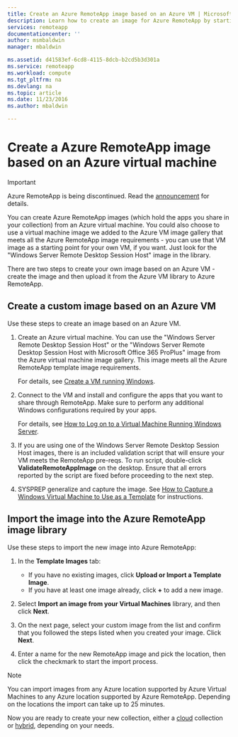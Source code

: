 ```yaml
---
title: Create an Azure RemoteApp image based on an Azure VM | Microsoft Docs
description: Learn how to create an image for Azure RemoteApp by starting with an Azure virtual machine.
services: remoteapp
documentationcenter: ''
author: msmbaldwin
manager: mbaldwin

ms.assetid: d41583ef-6cd8-4115-8dcb-b2cd5b3d301a
ms.service: remoteapp
ms.workload: compute
ms.tgt_pltfrm: na
ms.devlang: na
ms.topic: article
ms.date: 11/23/2016
ms.author: mbaldwin

---
```

# Create a Azure RemoteApp image based on an Azure virtual machine
> [!IMPORTANT]
> Azure RemoteApp is being discontinued. Read the [announcement](https://go.microsoft.com/fwlink/?linkid=821148) for details.
> 
> 

You can create Azure RemoteApp images (which hold the apps you share in your collection) from an Azure virtual machine. You could also choose to use a virtual machine image we added to the Azure VM image gallery that meets all the Azure RemoteApp image requirements - you can use that VM image as a starting point for your own VM, if you want. Just look for the "Windows Server Remote Desktop Session Host" image in the library.

There are two steps to create your own image based on an Azure VM - create the image and then upload it from the Azure VM library to Azure RemoteApp.

## Create a custom image based on an Azure VM
Use these steps to create an image based on an Azure VM.

1. Create an Azure virtual machine. You can use the "Windows Server Remote Desktop Session Host" or the "Windows Server Remote Desktop Session Host with Microsoft Office 365 ProPlus" image from the Azure virtual machine image gallery. This image meets all the Azure RemoteApp template image requirements.
   
    For details, see [Create a VM running Windows](../virtual-machines/virtual-machines-windows-hero-tutorial.md?toc=%2fazure%2fvirtual-machines%2fwindows%2ftoc.json).
2. Connect to the VM and install and configure the apps that you want to share through RemoteApp. Make sure to perform any additional Windows configurations required by your apps.
   
    For details, see [How to Log on to a Virtual Machine Running Windows Server](../virtual-machines/virtual-machines-windows-classic-connect-logon.md?toc=%2fazure%2fvirtual-machines%2fwindows%2fclassic%2ftoc.json).
3. If you are using one of the Windows Server Remote Desktop Session Host images, there is an included validation script that will ensure your VM meets the RemoteApp pre-reqs. To run script, double-click **ValidateRemoteAppImage** on the desktop. Ensure that all errors reported by the script are fixed before proceeding to the next step.
4. SYSPREP generalize and capture the image. See [How to Capture a Windows Virtual Machine to Use as a Template](../virtual-machines/virtual-machines-windows-classic-capture-image.md?toc=%2fazure%2fvirtual-machines%2fwindows%2fclassic%2ftoc.json) for instructions.

## Import the image into the Azure RemoteApp image library
Use these steps to import the new image into Azure RemoteApp:

1. In the **Template Images** tab:
   
   * If you have no existing images, click **Upload or Import a Template Image**.
   * If you have at least one image already, click **+** to add a new image.
2. Select **Import an image from your Virtual Machines** library, and then click **Next**.
3. On the next page, select your custom image from the list and confirm that you followed the steps listed when you created your image. Click **Next**.
4. Enter a name for the new RemoteApp image and pick the location, then click the checkmark to start the import process.

> [!NOTE]
> You can import images from any Azure location supported by Azure Virtual Machines to any Azure location supported by Azure RemoteApp. Depending on the locations the import can take up to 25 minutes.
> 
> 

Now you are ready to create your new collection, either a [cloud](remoteapp-create-cloud-deployment.md) collection or [hybrid](remoteapp-create-hybrid-deployment.md), depending on your needs.


